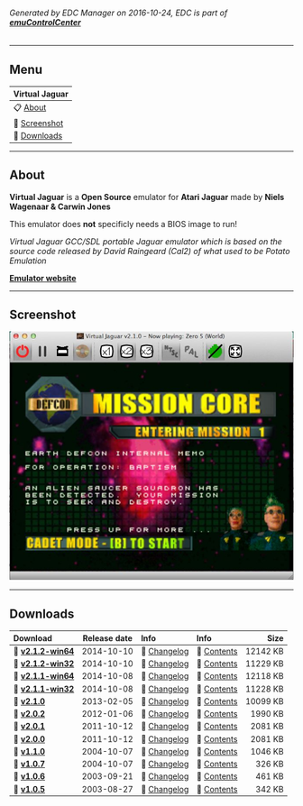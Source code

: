###### Generated by EDC Manager on 2016-10-24, EDC is part of [**emuControlCenter**](https://github.com/PhoenixInteractiveNL/emuControlCenter/wiki)
***
## Menu
| **Virtual Jaguar** |
|:---------|
| :clipboard: [About](#about) |
| :sunrise: [Screenshot](#screenshot) |
| :floppy_disk: [Downloads](#downloads) |
***
## About
**Virtual Jaguar** is a **Open Source** emulator for **Atari Jaguar** made by **Niels Wagenaar & Carwin Jones**

This emulator does **not** specificly needs a BIOS image to run!

_Virtual Jaguar GCC/SDL portable Jaguar emulator which is based on the source code released by David Raingeard (Cal2) of what used to be Potato Emulation_

[**Emulator website**](http://icculus.org/virtualjaguar/)
***
## Screenshot
![](https://raw.githubusercontent.com/PhoenixInteractiveNL/edc-masterhook/master/downloadhooks/virtualjaguar/virtualjaguar_screen.jpg)
***
## Downloads
| Download | Release date  | Info       | Info       | Size       |
|:---------|:-------------:|:-----------|:-----------|-----------:|
| :floppy_disk: [**v2.1.2-win64**](https://github.com/PhoenixInteractiveNL/edc-repo0001/raw/master/virtualjaguar/2.1.2-win64.7z) | 2014-10-10 | :page_facing_up: [Changelog](https://github.com/PhoenixInteractiveNL/edc-repo0001/blob/master/virtualjaguar/2.1.2-win64_changelog.txt) | :mag_right: [Contents](https://github.com/PhoenixInteractiveNL/edc-repo0001/blob/master/virtualjaguar/2.1.2-win64_contents.txt) | 12142 KB |
| :floppy_disk: [**v2.1.2-win32**](https://github.com/PhoenixInteractiveNL/edc-repo0001/raw/master/virtualjaguar/2.1.2-win32.7z) | 2014-10-10 | :page_facing_up: [Changelog](https://github.com/PhoenixInteractiveNL/edc-repo0001/blob/master/virtualjaguar/2.1.2-win32_changelog.txt) | :mag_right: [Contents](https://github.com/PhoenixInteractiveNL/edc-repo0001/blob/master/virtualjaguar/2.1.2-win32_contents.txt) | 11229 KB |
| :floppy_disk: [**v2.1.1-win64**](https://github.com/PhoenixInteractiveNL/edc-repo0001/raw/master/virtualjaguar/2.1.1-win64.7z) | 2014-10-08 | :page_facing_up: [Changelog](https://github.com/PhoenixInteractiveNL/edc-repo0001/blob/master/virtualjaguar/2.1.1-win64_changelog.txt) | :mag_right: [Contents](https://github.com/PhoenixInteractiveNL/edc-repo0001/blob/master/virtualjaguar/2.1.1-win64_contents.txt) | 12118 KB |
| :floppy_disk: [**v2.1.1-win32**](https://github.com/PhoenixInteractiveNL/edc-repo0001/raw/master/virtualjaguar/2.1.1-win32.7z) | 2014-10-08 | :page_facing_up: [Changelog](https://github.com/PhoenixInteractiveNL/edc-repo0001/blob/master/virtualjaguar/2.1.1-win32_changelog.txt) | :mag_right: [Contents](https://github.com/PhoenixInteractiveNL/edc-repo0001/blob/master/virtualjaguar/2.1.1-win32_contents.txt) | 11228 KB |
| :floppy_disk: [**v2.1.0**](https://github.com/PhoenixInteractiveNL/edc-repo0001/raw/master/virtualjaguar/2.1.0.7z) | 2013-02-05 | :page_facing_up: [Changelog](https://github.com/PhoenixInteractiveNL/edc-repo0001/blob/master/virtualjaguar/2.1.0_changelog.txt) | :mag_right: [Contents](https://github.com/PhoenixInteractiveNL/edc-repo0001/blob/master/virtualjaguar/2.1.0_contents.txt) | 10099 KB |
| :floppy_disk: [**v2.0.2**](https://github.com/PhoenixInteractiveNL/edc-repo0001/raw/master/virtualjaguar/2.0.2.7z) | 2012-01-06 | :page_facing_up: [Changelog](https://github.com/PhoenixInteractiveNL/edc-repo0001/blob/master/virtualjaguar/2.0.2_changelog.txt) | :mag_right: [Contents](https://github.com/PhoenixInteractiveNL/edc-repo0001/blob/master/virtualjaguar/2.0.2_contents.txt) | 1990 KB |
| :floppy_disk: [**v2.0.1**](https://github.com/PhoenixInteractiveNL/edc-repo0001/raw/master/virtualjaguar/2.0.1.7z) | 2011-10-12 | :page_facing_up: [Changelog](https://github.com/PhoenixInteractiveNL/edc-repo0001/blob/master/virtualjaguar/2.0.1_changelog.txt) | :mag_right: [Contents](https://github.com/PhoenixInteractiveNL/edc-repo0001/blob/master/virtualjaguar/2.0.1_contents.txt) | 2081 KB |
| :floppy_disk: [**v2.0.0**](https://github.com/PhoenixInteractiveNL/edc-repo0001/raw/master/virtualjaguar/2.0.0.7z) | 2011-10-12 | :page_facing_up: [Changelog](https://github.com/PhoenixInteractiveNL/edc-repo0001/blob/master/virtualjaguar/2.0.0_changelog.txt) | :mag_right: [Contents](https://github.com/PhoenixInteractiveNL/edc-repo0001/blob/master/virtualjaguar/2.0.0_contents.txt) | 2081 KB |
| :floppy_disk: [**v1.1.0**](https://github.com/PhoenixInteractiveNL/edc-repo0001/raw/master/virtualjaguar/1.1.0.7z) | 2004-10-07 | :page_facing_up: [Changelog](https://github.com/PhoenixInteractiveNL/edc-repo0001/blob/master/virtualjaguar/1.1.0_changelog.txt) | :mag_right: [Contents](https://github.com/PhoenixInteractiveNL/edc-repo0001/blob/master/virtualjaguar/1.1.0_contents.txt) | 1046 KB |
| :floppy_disk: [**v1.0.7**](https://github.com/PhoenixInteractiveNL/edc-repo0001/raw/master/virtualjaguar/1.0.7.7z) | 2004-10-07 | :page_facing_up: [Changelog](https://github.com/PhoenixInteractiveNL/edc-repo0001/blob/master/virtualjaguar/1.0.7_changelog.txt) | :mag_right: [Contents](https://github.com/PhoenixInteractiveNL/edc-repo0001/blob/master/virtualjaguar/1.0.7_contents.txt) | 326 KB |
| :floppy_disk: [**v1.0.6**](https://github.com/PhoenixInteractiveNL/edc-repo0001/raw/master/virtualjaguar/1.0.6.7z) | 2003-09-21 | :page_facing_up: [Changelog](https://github.com/PhoenixInteractiveNL/edc-repo0001/blob/master/virtualjaguar/1.0.6_changelog.txt) | :mag_right: [Contents](https://github.com/PhoenixInteractiveNL/edc-repo0001/blob/master/virtualjaguar/1.0.6_contents.txt) | 461 KB |
| :floppy_disk: [**v1.0.5**](https://github.com/PhoenixInteractiveNL/edc-repo0001/raw/master/virtualjaguar/1.0.5.7z) | 2003-08-27 | :page_facing_up: [Changelog](https://github.com/PhoenixInteractiveNL/edc-repo0001/blob/master/virtualjaguar/1.0.5_changelog.txt) | :mag_right: [Contents](https://github.com/PhoenixInteractiveNL/edc-repo0001/blob/master/virtualjaguar/1.0.5_contents.txt) | 342 KB |

